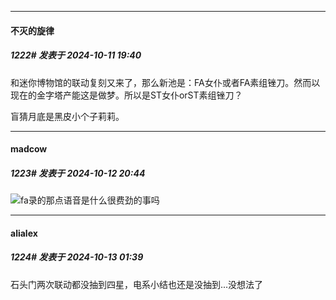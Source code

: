 ﻿
*****

####  不灭的旋律  
##### 1222#       发表于 2024-10-11 19:40

和迷你博物馆的联动复刻又来了，那么新池是：FA女仆或者FA素组锉刀。然而以现在的金字塔产能这是做梦。所以是ST女仆orST素组锉刀？

盲猜月底是黑皮小个子莉莉。


*****

####  madcow  
##### 1223#       发表于 2024-10-12 20:44

<img src="https://static.saraba1st.com/image/smiley/face2017/068.png" referrerpolicy="no-referrer">fa录的那点语音是什么很费劲的事吗


*****

####  alialex  
##### 1224#       发表于 2024-10-13 01:39

石头门两次联动都没抽到四星，电系小结也还是没抽到...没想法了

